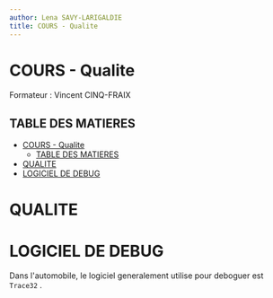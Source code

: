 ```yaml
---
author: Lena SAVY-LARIGALDIE
title: COURS - Qualite
---
```


# COURS - Qualite

Formateur : Vincent CINQ-FRAIX

## TABLE DES MATIERES
- [COURS - Qualite](#cours---qualite)
  - [TABLE DES MATIERES](#table-des-matieres)
- [QUALITE](#qualite)
- [LOGICIEL DE DEBUG](#logiciel-de-debug)

# QUALITE

# LOGICIEL DE DEBUG

Dans l'automobile, le logiciel generalement utilise pour deboguer est `Trace32` .

